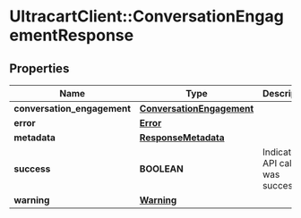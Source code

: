 # UltracartClient::ConversationEngagementResponse

## Properties
Name | Type | Description | Notes
------------ | ------------- | ------------- | -------------
**conversation_engagement** | [**ConversationEngagement**](ConversationEngagement.md) |  | [optional] 
**error** | [**Error**](Error.md) |  | [optional] 
**metadata** | [**ResponseMetadata**](ResponseMetadata.md) |  | [optional] 
**success** | **BOOLEAN** | Indicates if API call was successful | [optional] 
**warning** | [**Warning**](Warning.md) |  | [optional] 


